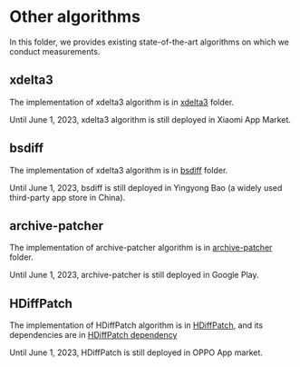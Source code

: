 # Other algorithms

In this folder, we provides existing state-of-the-art algorithms on which we conduct measurements.

## xdelta3
The implementation of xdelta3 algorithm is in [xdelta3](./xdelta-gpl/xdelta3/) folder.

Until June 1, 2023, xdelta3 algorithm is still deployed in Xiaomi App Market.

## bsdiff
The implementation of xdelta3 algorithm is in [bsdiff](./bsdiff) folder.

Until June 1, 2023, bsdiff is still deployed in Yingyong Bao (a widely used third-party app store in China).

## archive-patcher
The implementation of archive-patcher algorithm is in [archive-patcher](./archive-patcher) folder.

Until June 1, 2023, archive-patcher is still deployed in Google Play.

## HDiffPatch
The implementation of HDiffPatch algorithm is in [HDiffPatch](./HDiffPatch), and its dependencies are in [HDiffPatch dependency](./HDiffPatch_makefile_dependency)

Until June 1, 2023, HDiffPatch is still deployed in OPPO App market.
